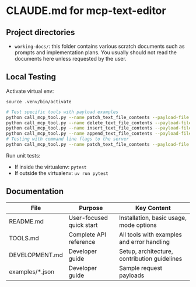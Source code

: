 # CLAUDE.md for mcp-text-editor

## Project directories

- `working-docs/`: this folder contains various scratch documents such as prompts and implementation plans. You usually should not read the documents here unless requested by the user.

## Local Testing

Activate virtual env:
```
source .venv/bin/activate
```

```bash
# Test specific tools with payload examples
python call_mcp_tool.py --name patch_text_file_contents --payload-file examples/patch_file.json
python call_mcp_tool.py --name delete_text_file_contents --payload-file examples/delete_file.json
python call_mcp_tool.py --name insert_text_file_contents --payload-file examples/insert_file.json
python call_mcp_tool.py --name append_text_file_contents --payload-file examples/append_file.json
# Testing with command line flags to the server
python call_mcp_tool.py --name patch_text_file_contents --payload-file examples/patch_file.json --server-command 'mcp-text-editor --mode claude-code'
```

Run unit tests:
- If inside the virtualenv: `pytest`
- If outside the virtualenv: `uv run pytest`

## Documentation

  | File            | Purpose                  | Key Content                                  |
  |-----------------|--------------------------|----------------------------------------------|
  | README.md       | User-focused quick start | Installation, basic usage, mode options      |
  | TOOLS.md        | Complete API reference   | All tools with examples and error handling   |
  | DEVELOPMENT.md  | Developer guide          | Setup, architecture, contribution guidelines |
  | examples/*.json | Developer guide          | Sample request payloads                      |
